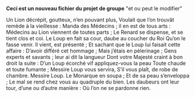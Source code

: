 **Ceci est un nouveau fichier du projet de groupe**
"et ou peut le modifier"


Un Lion décrépit, goutteux, n’en pouvant plus,
Voulait que l’on trouvât remède à la vieillesse :
Manda des Médecins ; il en est de tous arts :
Médecins au Lion viennent de toutes parts ;
Le Renard se dispense, et se tient clos et coi.
Le Loup en fait sa cour, daube au coucher du Roi
Qu’on le fasse venir. Il vient, est présenté ;
Et sachant que le Loup lui faisait cette affaire :
D’avoir différé cet hommage ;
Mais j’étais en pèlerinage ;
Gens experts et savants ; leur ai dit la langueur
Dont votre Majesté craint à bon droit la suite :
D’un Loup écorché vif appliquez-vous la peau
Toute chaude et toute fumante ;
Messire Loup vous servira,
S’il vous plaît, de robe de chambre.
Messire Loup. Le Monarque en soupa ;
Et de sa peau s’enveloppa ;
Le mal se rend chez vous au quadruple du bien.
Les daubeurs ont leur tour, d’une ou d’autre manière :
Où l’on ne se pardonne rien.

